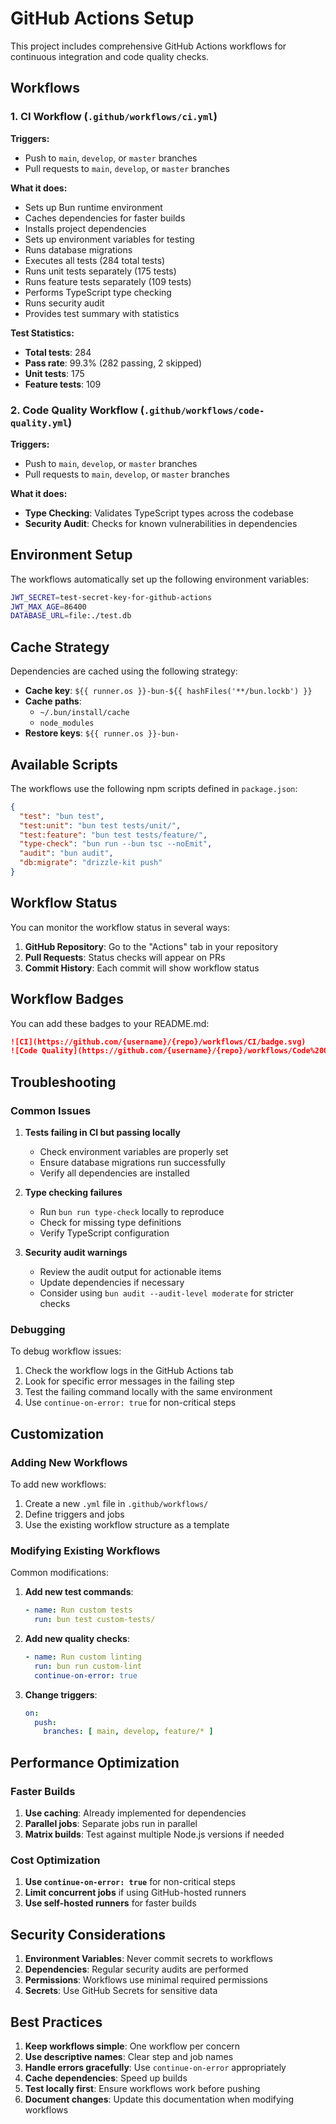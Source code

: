 # GitHub Actions Setup

This project includes comprehensive GitHub Actions workflows for continuous integration and code quality checks.

## Workflows

### 1. CI Workflow (`.github/workflows/ci.yml`)

**Triggers:**
- Push to `main`, `develop`, or `master` branches
- Pull requests to `main`, `develop`, or `master` branches

**What it does:**
- Sets up Bun runtime environment
- Caches dependencies for faster builds
- Installs project dependencies
- Sets up environment variables for testing
- Runs database migrations
- Executes all tests (284 total tests)
- Runs unit tests separately (175 tests)
- Runs feature tests separately (109 tests)
- Performs TypeScript type checking
- Runs security audit
- Provides test summary with statistics

**Test Statistics:**
- **Total tests**: 284
- **Pass rate**: 99.3% (282 passing, 2 skipped)
- **Unit tests**: 175
- **Feature tests**: 109

### 2. Code Quality Workflow (`.github/workflows/code-quality.yml`)

**Triggers:**
- Push to `main`, `develop`, or `master` branches
- Pull requests to `main`, `develop`, or `master` branches

**What it does:**
- **Type Checking**: Validates TypeScript types across the codebase
- **Security Audit**: Checks for known vulnerabilities in dependencies

## Environment Setup

The workflows automatically set up the following environment variables:

```bash
JWT_SECRET=test-secret-key-for-github-actions
JWT_MAX_AGE=86400
DATABASE_URL=file:./test.db
```

## Cache Strategy

Dependencies are cached using the following strategy:
- **Cache key**: `${{ runner.os }}-bun-${{ hashFiles('**/bun.lockb') }}`
- **Cache paths**: 
  - `~/.bun/install/cache`
  - `node_modules`
- **Restore keys**: `${{ runner.os }}-bun-`

## Available Scripts

The workflows use the following npm scripts defined in `package.json`:

```json
{
  "test": "bun test",
  "test:unit": "bun test tests/unit/",
  "test:feature": "bun test tests/feature/",
  "type-check": "bun run --bun tsc --noEmit",
  "audit": "bun audit",
  "db:migrate": "drizzle-kit push"
}
```

## Workflow Status

You can monitor the workflow status in several ways:

1. **GitHub Repository**: Go to the "Actions" tab in your repository
2. **Pull Requests**: Status checks will appear on PRs
3. **Commit History**: Each commit will show workflow status

## Workflow Badges

You can add these badges to your README.md:

```markdown
![CI](https://github.com/{username}/{repo}/workflows/CI/badge.svg)
![Code Quality](https://github.com/{username}/{repo}/workflows/Code%20Quality/badge.svg)
```

## Troubleshooting

### Common Issues

1. **Tests failing in CI but passing locally**
   - Check environment variables are properly set
   - Ensure database migrations run successfully
   - Verify all dependencies are installed

2. **Type checking failures**
   - Run `bun run type-check` locally to reproduce
   - Check for missing type definitions
   - Verify TypeScript configuration

3. **Security audit warnings**
   - Review the audit output for actionable items
   - Update dependencies if necessary
   - Consider using `bun audit --audit-level moderate` for stricter checks

### Debugging

To debug workflow issues:

1. Check the workflow logs in the GitHub Actions tab
2. Look for specific error messages in the failing step
3. Test the failing command locally with the same environment
4. Use `continue-on-error: true` for non-critical steps

## Customization

### Adding New Workflows

To add new workflows:

1. Create a new `.yml` file in `.github/workflows/`
2. Define triggers and jobs
3. Use the existing workflow structure as a template

### Modifying Existing Workflows

Common modifications:

1. **Add new test commands**:
   ```yaml
   - name: Run custom tests
     run: bun test custom-tests/
   ```

2. **Add new quality checks**:
   ```yaml
   - name: Run custom linting
     run: bun run custom-lint
     continue-on-error: true
   ```

3. **Change triggers**:
   ```yaml
   on:
     push:
       branches: [ main, develop, feature/* ]
   ```

## Performance Optimization

### Faster Builds

1. **Use caching**: Already implemented for dependencies
2. **Parallel jobs**: Separate jobs run in parallel
3. **Matrix builds**: Test against multiple Node.js versions if needed

### Cost Optimization

1. **Use `continue-on-error: true`** for non-critical steps
2. **Limit concurrent jobs** if using GitHub-hosted runners
3. **Use self-hosted runners** for faster builds

## Security Considerations

1. **Environment Variables**: Never commit secrets to workflows
2. **Dependencies**: Regular security audits are performed
3. **Permissions**: Workflows use minimal required permissions
4. **Secrets**: Use GitHub Secrets for sensitive data

## Best Practices

1. **Keep workflows simple**: One workflow per concern
2. **Use descriptive names**: Clear step and job names
3. **Handle errors gracefully**: Use `continue-on-error` appropriately
4. **Cache dependencies**: Speed up builds
5. **Test locally first**: Ensure workflows work before pushing
6. **Document changes**: Update this documentation when modifying workflows

